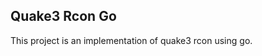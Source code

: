 Quake3 Rcon Go
---------------------------

This project is an implementation of quake3 rcon using go.